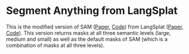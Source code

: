 # Segment Anything from LangSplat
This is the modified version of SAM ([Paper](https://arxiv.org/abs/2304.02643), [Code](https://github.com/facebookresearch/segment-anything)) from LangSplat ([Paper](https://arxiv.org/abs/2312.16084), [Code](https://github.com/minghanqin/LangSplat)). This version returns masks at all three semantic levels (large, medium and small) as well as the default masks of SAM (which is a combination of masks at all three levels).
